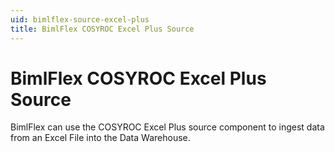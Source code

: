 ```yaml
---
uid: bimlflex-source-excel-plus
title: BimlFlex COSYROC Excel Plus Source
---
```

# BimlFlex COSYROC Excel Plus Source

BimlFlex can use the COSYROC Excel Plus source component to ingest data from an Excel File into the Data Warehouse.
